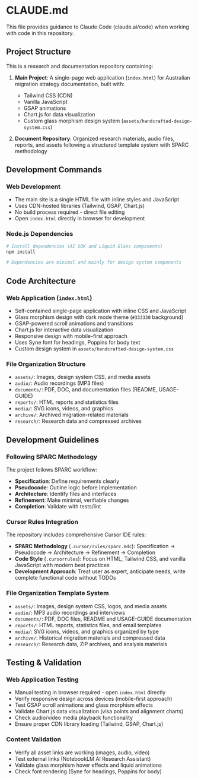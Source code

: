 # CLAUDE.md

This file provides guidance to Claude Code (claude.ai/code) when working with code in this repository.

## Project Structure

This is a research and documentation repository containing:

1. **Main Project**: A single-page web application (`index.html`) for Australian migration strategy documentation, built with:
   - Tailwind CSS (CDN)
   - Vanilla JavaScript 
   - GSAP animations
   - Chart.js for data visualization
   - Custom glass morphism design system (`assets/handcrafted-design-system.css`)

2. **Document Repository**: Organized research materials, audio files, reports, and assets following a structured template system with SPARC methodology

## Development Commands

### Web Development
- The main site is a single HTML file with inline styles and JavaScript
- Uses CDN-hosted libraries (Tailwind, GSAP, Chart.js)
- No build process required - direct file editing
- Open `index.html` directly in browser for development

### Node.js Dependencies
```bash
# Install dependencies (AI SDK and Liquid Glass components)
npm install

# Dependencies are minimal and mainly for design system components
```

## Code Architecture

### Web Application (`index.html`)
- Self-contained single-page application with inline CSS and JavaScript
- Glass morphism design with dark mode theme (`#333330` background)
- GSAP-powered scroll animations and transitions
- Chart.js for interactive data visualization
- Responsive design with mobile-first approach
- Uses Syne font for headings, Poppins for body text
- Custom design system in `assets/handcrafted-design-system.css`

### File Organization Structure
- `assets/`: Images, design system CSS, and media assets
- `audio/`: Audio recordings (MP3 files)
- `documents/`: PDF, DOC, and documentation files (README, USAGE-GUIDE)
- `reports/`: HTML reports and statistics files
- `media/`: SVG icons, videos, and graphics
- `archive/`: Archived migration-related materials
- `research/`: Research data and compressed archives

## Development Guidelines

### Following SPARC Methodology
The project follows SPARC workflow:
- **Specification**: Define requirements clearly
- **Pseudocode**: Outline logic before implementation  
- **Architecture**: Identify files and interfaces
- **Refinement**: Make minimal, verifiable changes
- **Completion**: Validate with tests/lint

### Cursor Rules Integration
The repository includes comprehensive Cursor IDE rules:
- **SPARC Methodology** (`.cursor/rules/sparc.mdc`): Specification → Pseudocode → Architecture → Refinement → Completion
- **Code Style** (`.cursorrules`): Focus on HTML, Tailwind CSS, and vanilla JavaScript with modern best practices
- **Development Approach**: Treat user as expert, anticipate needs, write complete functional code without TODOs

### File Organization Template System
- `assets/`: Images, design system CSS, logos, and media assets
- `audio/`: MP3 audio recordings and interviews
- `documents/`: PDF, DOC files, README and USAGE-GUIDE documentation
- `reports/`: HTML reports, statistics files, and email templates
- `media/`: SVG icons, videos, and graphics organized by type
- `archive/`: Historical migration materials and compressed data
- `research/`: Research data, ZIP archives, and analysis materials

## Testing & Validation

### Web Application Testing
- Manual testing in browser required - open `index.html` directly
- Verify responsive design across devices (mobile-first approach)
- Test GSAP scroll animations and glass morphism effects
- Validate Chart.js data visualization (visa points and alignment charts)
- Check audio/video media playback functionality
- Ensure proper CDN library loading (Tailwind, GSAP, Chart.js)

### Content Validation
- Verify all asset links are working (images, audio, video)
- Test external links (NotebookLM AI Research Assistant)
- Validate glass morphism hover effects and liquid animations
- Check font rendering (Syne for headings, Poppins for body)